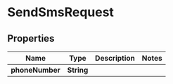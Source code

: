 
# SendSmsRequest

## Properties
Name | Type | Description | Notes
------------ | ------------- | ------------- | -------------
**phoneNumber** | **String** |  | 



